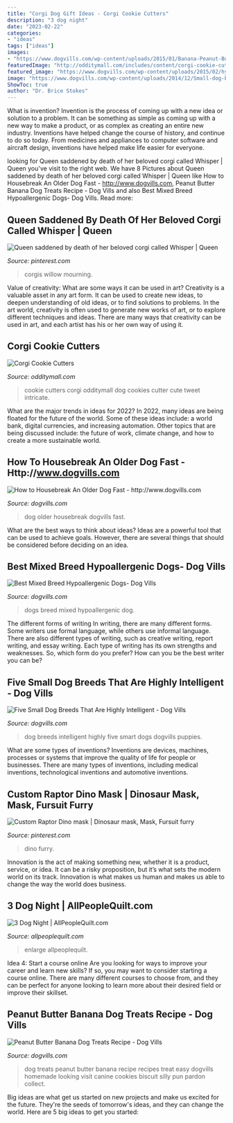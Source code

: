 ```yaml
---
title: "Corgi Dog Gift Ideas - Corgi Cookie Cutters"
description: "3 dog night"
date: "2023-02-22"
categories:
- "ideas"
tags: ["ideas"]
images:
- "https://www.dogvills.com/wp-content/uploads/2015/01/Banana-Peanut-Butter-Dog-Treats.jpg"
featuredImage: "http://odditymall.com/includes/content/corgi-cookie-cutters-0.jpg"
featured_image: "https://www.dogvills.com/wp-content/uploads/2015/02/hypoallegenic-mixed-breed-dogs.jpg"
image: "https://www.dogvills.com/wp-content/uploads/2014/12/Small-dog-breeds-intelligent.jpg"
ShowToc: true
author: "Dr. Brice Stokes"
---
```



What is invention?
Invention is the process of coming up with a new idea or solution to a problem. It can be something as simple as coming up with a new way to make a product, or as complex as creating an entire new industry. Inventions have helped change the course of history, and continue to do so today. From medicines and appliances to computer software and aircraft design, inventions have helped make life easier for everyone.

	

		
looking for Queen saddened by death of her beloved corgi called Whisper | Queen you've visit to the right web. We have 8 Pictures about Queen saddened by death of her beloved corgi called Whisper | Queen like How to Housebreak An Older Dog Fast - http://www.dogvills.com, Peanut Butter Banana Dog Treats Recipe - Dog Vills and also Best Mixed Breed Hypoallergenic Dogs- Dog Vills. Read more:
		
    
## Queen Saddened By Death Of Her Beloved Corgi Called Whisper | Queen

<img loading=lazy src="https://i.pinimg.com/736x/b8/df/5a/b8df5ab4afe24eb4c617a5e8142d94a1.jpg" onerror="this.onerror=null;this.src='https://tse3.mm.bing.net/th?id=OIP.28spG7Rxd2NuFxMleAmH6AHaGO&amp;pid=15.1';" alt="Queen saddened by death of her beloved corgi called Whisper | Queen">

_Source: pinterest.com_

>corgis willow mourning. 

	

Value of creativity: What are some ways it can be used in art?
Creativity is a valuable asset in any art form. It can be used to create new ideas, to deepen understanding of old ideas, or to find solutions to problems. In the art world, creativity is often used to generate new works of art, or to explore different techniques and ideas. There are many ways that creativity can be used in art, and each artist has his or her own way of using it.

    
## Corgi Cookie Cutters

<img loading=lazy src="http://odditymall.com/includes/content/corgi-cookie-cutters-0.jpg" onerror="this.onerror=null;this.src='https://tse4.mm.bing.net/th?id=OIP.zWyX_QPKkXi3IZeM1fcNIgHaGq&amp;pid=15.1';" alt="Corgi Cookie Cutters">

_Source: odditymall.com_

>cookie cutters corgi odditymall dog cookies cutter cute tweet intricate. 

	

What are the major trends in ideas for 2022?
In 2022, many ideas are being floated for the future of the world. Some of these ideas include: a world bank, digital currencies, and increasing automation. Other topics that are being discussed include: the future of work, climate change, and how to create a more sustainable world.

    
## How To Housebreak An Older Dog Fast - Http://www.dogvills.com

<img loading=lazy src="https://www.dogvills.com/wp-content/uploads/2016/02/HOW-TO-HOUSEBREAK-AN-OLDER-DOG-FAST-600x857-f.jpg" onerror="this.onerror=null;this.src='https://tse2.mm.bing.net/th?id=OIP.Zxz615EQ_O3ksipe_neOVQHaEz&amp;pid=15.1';" alt="How to Housebreak An Older Dog Fast - http://www.dogvills.com">

_Source: dogvills.com_

>dog older housebreak dogvills fast. 

	

What are the best ways to think about ideas?
Ideas are a powerful tool that can be used to achieve goals. However, there are several things that should be considered before deciding on an idea.

    
## Best Mixed Breed Hypoallergenic Dogs- Dog Vills

<img loading=lazy src="https://www.dogvills.com/wp-content/uploads/2015/02/hypoallegenic-mixed-breed-dogs.jpg" onerror="this.onerror=null;this.src='https://tse3.mm.bing.net/th?id=OIP.gTVdcL6BiNVBgEQfLa8ubgHaLH&amp;pid=15.1';" alt="Best Mixed Breed Hypoallergenic Dogs- Dog Vills">

_Source: dogvills.com_

>dogs breed mixed hypoallergenic dog. 

	

The different forms of writing
In writing, there are many different forms. Some writers use formal language, while others use informal language. There are also different types of writing, such as creative writing, report writing, and essay writing. Each type of writing has its own strengths and weaknesses. So, which form do you prefer? How can you be the best writer you can be?

    
## Five Small Dog Breeds That Are Highly Intelligent - Dog Vills

<img loading=lazy src="https://www.dogvills.com/wp-content/uploads/2014/12/Small-dog-breeds-intelligent.jpg" onerror="this.onerror=null;this.src='https://tse2.mm.bing.net/th?id=OIP.COf8OBJhbvsaN6j_Gwq2mAHaLH&amp;pid=15.1';" alt="Five Small Dog Breeds That Are Highly Intelligent - Dog Vills">

_Source: dogvills.com_

>dog breeds intelligent highly five smart dogs dogvills puppies. 

	

What are some types of inventions?
Inventions are devices, machines, processes or systems that improve the quality of life for people or businesses. There are many types of inventions, including medical inventions, technological inventions and automotive inventions.

    
## Custom Raptor Dino Mask | Dinosaur Mask, Mask, Fursuit Furry

<img loading=lazy src="https://i.pinimg.com/736x/94/1a/65/941a659341317f8ea44e55faa2b1cc63.jpg" onerror="this.onerror=null;this.src='https://tse2.mm.bing.net/th?id=OIP.rlitDTu8bgUqFGx7uum9IQHaJ3&amp;pid=15.1';" alt="Custom Raptor Dino mask | Dinosaur mask, Mask, Fursuit furry">

_Source: pinterest.com_

>dino furry. 

	

Innovation is the act of making something new, whether it is a product, service, or idea. It can be a risky proposition, but it’s what sets the modern world on its track. Innovation is what makes us human and makes us able to change the way the world does business.

    
## 3 Dog Night | AllPeopleQuilt.com

<img loading=lazy src="http://images.allpeoplequilt.mdpcdn.com/sites/allpeoplequilt.com/files/styles/story_detail_enlarge/public/101471509_600.jpg?itok=u3wroo_E" onerror="this.onerror=null;this.src='https://tse3.mm.bing.net/th?id=OIP.pJrlk-DQO5YCA2u1vU5pLAHaKD&amp;pid=15.1';" alt="3 Dog Night | AllPeopleQuilt.com">

_Source: allpeoplequilt.com_

>enlarge allpeoplequilt. 

	

Idea 4: Start a course online
Are you looking for ways to improve your career and learn new skills? If so, you may want to consider starting a course online. There are many different courses to choose from, and they can be perfect for anyone looking to learn more about their desired field or improve their skillset.

    
## Peanut Butter Banana Dog Treats Recipe - Dog Vills

<img loading=lazy src="https://www.dogvills.com/wp-content/uploads/2015/01/Banana-Peanut-Butter-Dog-Treats.jpg" onerror="this.onerror=null;this.src='https://tse3.mm.bing.net/th?id=OIP.Jr4WskoI6gs5g3Oi7ir8nwHaLH&amp;pid=15.1';" alt="Peanut Butter Banana Dog Treats Recipe - Dog Vills">

_Source: dogvills.com_

>dog treats peanut butter banana recipe recipes treat easy dogvills homemade looking visit canine cookies biscuit silly pun pardon collect. 

	

Big ideas are what get us started on new projects and make us excited for the future. They're the seeds of tomorrow's ideas, and they can change the world. Here are 5 big ideas to get you started: 

